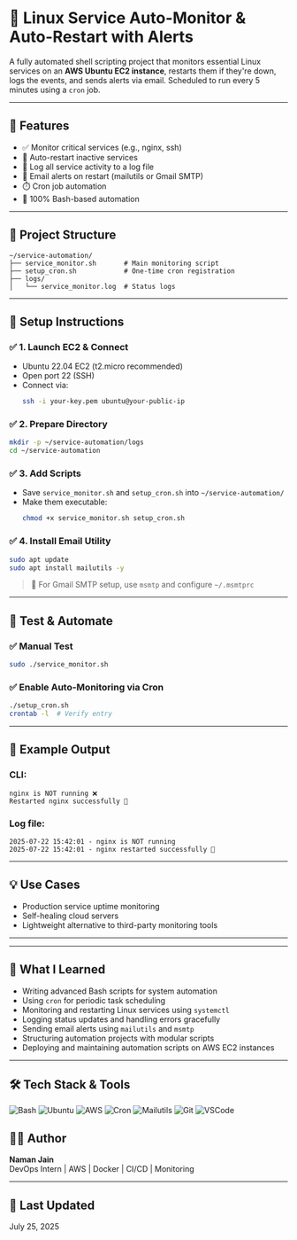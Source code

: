 # 🔄 Linux Service Auto-Monitor & Auto-Restart with Alerts

A fully automated shell scripting project that monitors essential Linux services on an **AWS Ubuntu EC2 instance**, restarts them if they're down, logs the events, and sends alerts via email. Scheduled to run every 5 minutes using a `cron` job.

---

## 📌 Features

- ✅ Monitor critical services (e.g., nginx, ssh)
- 🔁 Auto-restart inactive services
- 🧾 Log all service activity to a log file
- 📧 Email alerts on restart (mailutils or Gmail SMTP)
- ⏱️ Cron job automation
- 🐧 100% Bash-based automation

---

## 🧱 Project Structure

```
~/service-automation/
├── service_monitor.sh       # Main monitoring script
├── setup_cron.sh            # One-time cron registration
├── logs/
│   └── service_monitor.log  # Status logs
```

---

## 🚀 Setup Instructions

### ✅ 1. Launch EC2 & Connect
- Ubuntu 22.04 EC2 (t2.micro recommended)
- Open port 22 (SSH)
- Connect via:
  ```bash
  ssh -i your-key.pem ubuntu@your-public-ip
  ```

### ✅ 2. Prepare Directory
```bash
mkdir -p ~/service-automation/logs
cd ~/service-automation
```

### ✅ 3. Add Scripts
- Save `service_monitor.sh` and `setup_cron.sh` into `~/service-automation/`
- Make them executable:
  ```bash
  chmod +x service_monitor.sh setup_cron.sh
  ```

### ✅ 4. Install Email Utility
```bash
sudo apt update
sudo apt install mailutils -y
```

> 🔐 For Gmail SMTP setup, use `msmtp` and configure `~/.msmtprc`

---

## 🧪 Test & Automate

### ✅ Manual Test
```bash
sudo ./service_monitor.sh
```

### ✅ Enable Auto-Monitoring via Cron
```bash
./setup_cron.sh
crontab -l  # Verify entry
```

---

## 📄 Example Output

### CLI:
```
nginx is NOT running ❌
Restarted nginx successfully 🔁
```

### Log file:
```
2025-07-22 15:42:01 - nginx is NOT running
2025-07-22 15:42:01 - nginx restarted successfully 🔁
```

---

## 💡 Use Cases

- Production service uptime monitoring
- Self-healing cloud servers
- Lightweight alternative to third-party monitoring tools

---


---

## 📘 What I Learned

- Writing advanced Bash scripts for system automation
- Using `cron` for periodic task scheduling
- Monitoring and restarting Linux services using `systemctl`
- Logging status updates and handling errors gracefully
- Sending email alerts using `mailutils` and `msmtp`
- Structuring automation projects with modular scripts
- Deploying and maintaining automation scripts on AWS EC2 instances

---

## 🛠️ Tech Stack & Tools

![Bash](https://img.shields.io/badge/Shell-Bash-blue?logo=gnu-bash&logoColor=white)
![Ubuntu](https://img.shields.io/badge/OS-Ubuntu-E95420?logo=ubuntu&logoColor=white)
![AWS](https://img.shields.io/badge/Cloud-AWS-FF9900?logo=amazon-aws&logoColor=white)
![Cron](https://img.shields.io/badge/Scheduler-Cron-lightgrey)
![Mailutils](https://img.shields.io/badge/Email-Mailutils-blueviolet)
![Git](https://img.shields.io/badge/VersionControl-Git-orange?logo=git)
![VSCode](https://img.shields.io/badge/Editor-VSCode-007ACC?logo=visualstudiocode)


## 🧑‍💻 Author

**Naman Jain**  
DevOps Intern | AWS | Docker | CI/CD | Monitoring

---

## 📅 Last Updated

July 25, 2025
